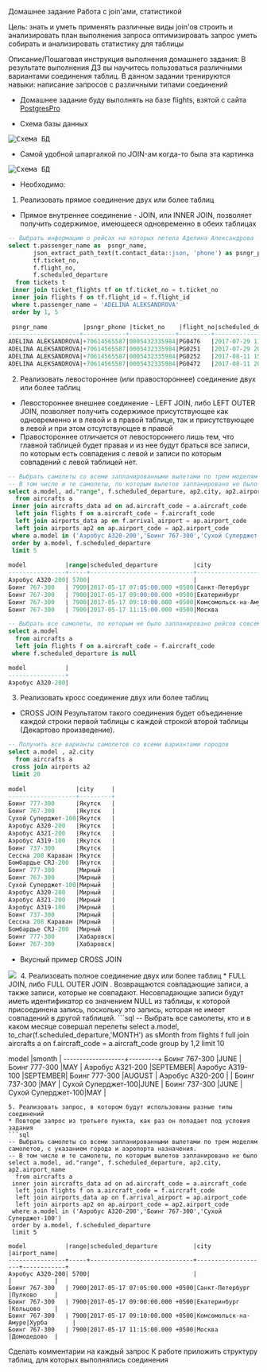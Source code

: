 Домашнее задание
Работа с join'ами, статистикой

Цель:
знать и уметь применять различные виды join'ов
строить и анализировать план выполнения запроса
оптимизировать запрос
уметь собирать и анализировать статистику для таблицы

Описание/Пошаговая инструкция выполнения домашнего задания:
В результате выполнения ДЗ вы научитесь пользоваться
различными вариантами соединения таблиц.
В данном задании тренируются навыки: написание запросов с различными типами соединений

* Домашнее задание буду выполнять на базе flights, взятой с сайта [PostgresPro](https://postgrespro.ru/education/demodb)

* Схема базы данных
<kbd>
  <img src="https://github.com/AleksMinin/otus-pgsql-dba-dev/raw/main/HomeWork_13/images/schema_db.jpg" alt="Схема БД" caption="Схема БД"/>
</kbd>

* Самой удобной шпаргалкой по JOIN-ам когда-то была эта картинка
<kbd>
  <img src="https://github.com/AleksMinin/otus-pgsql-dba-dev/raw/main/HomeWork_13/images/SQL_JOINS.png" alt="Схема БД" caption="Схема БД"/>
</kbd>

* Необходимо:
1. Реализовать прямое соединение двух или более таблиц
* Прямое внутреннее соединение - JOIN, или INNER JOIN, позволяет получить содержимое, имеющееся одновременно в обеих таблицах
```sql
-- Выбрать информацию о рейсах на которых летела Аделина Александрова
select t.passenger_name as  psngr_name,
       json_extract_path_text(t.contact_data::json, 'phone') as psngr_phone,
       tf.ticket_no,
       f.flight_no,
       f.scheduled_departure
  from tickets t  
 inner join ticket_flights tf on tf.ticket_no = t.ticket_no
 inner join flights f on tf.flight_id = f.flight_id
 where t.passenger_name = 'ADELINA ALEKSANDROVA'
 order by 1, 5
 
 psngr_name          |psngr_phone |ticket_no    |flight_no|scheduled_departure          |
--------------------+------------+-------------+---------+-----------------------------+
ADELINA ALEKSANDROVA|+70614565587|0005432335984|PG0476   |2017-07-29 11:45:00.000 +0500|
ADELINA ALEKSANDROVA|+70614565587|0005432335984|PG0251   |2017-07-29 20:05:00.000 +0500|
ADELINA ALEKSANDROVA|+70614565587|0005432335984|PG0252   |2017-08-11 15:05:00.000 +0500|
ADELINA ALEKSANDROVA|+70614565587|0005432335984|PG0472   |2017-08-11 20:30:00.000 +0500|
```


2. Реализовать левостороннее (или правостороннее) соединение двух или более таблиц
* Левостороннее внешнее соединение - LEFT JOIN, либо LEFT OUTER JOIN, позволяет получить содержимое присутствующее как одновременно и в левой и в правой таблице, так и присутствующее в левой и при этом отсутствующее в правой
* Правостороннее отличается от левостороннего лишь тем, что главной таблицей будет правая и из нее будут браться все записи, по которым есть совпадения с левой и записи по которым совпадений с левой таблицей нет.

```sql
-- Выбрать самолеты со всеми запланированными вылетами по трем моделям самолетов, с указанием города и аэропорта назначения.
-- В том числе и те самолеты, по которым вылетов запланировано не было
select a.model, ad."range", f.scheduled_departure, ap2.city, ap2.airport_name
  from aircrafts a
 inner join aircrafts_data ad on ad.aircraft_code = a.aircraft_code
  left join flights f on a.aircraft_code = f.aircraft_code
  left join airports_data ap on f.arrival_airport = ap.airport_code
  left join airports ap2 on ap.airport_code = ap2.airport_code
 where a.model in ('Аэробус A320-200','Боинг 767-300','Сухой Суперджет-100')
 order by a.model, f.scheduled_departure
 limit 5
  
model           |range|scheduled_departure          |city                |airport_name|
----------------+-----+-----------------------------+--------------------+------------+
Аэробус A320-200| 5700|                             |                    |            |
Боинг 767-300   | 7900|2017-05-17 07:05:00.000 +0500|Санкт-Петербург     |Пулково     |
Боинг 767-300   | 7900|2017-05-17 09:00:00.000 +0500|Екатеринбург        |Кольцово    |
Боинг 767-300   | 7900|2017-05-17 09:10:00.000 +0500|Комсомольск-на-Амуре|Хурба       |
Боинг 767-300   | 7900|2017-05-17 11:15:00.000 +0500|Москва              |Домодедово  |  

-- Выбрать все самолеты, по которым не было запланировано рейсов совсем (самолет еще не использовался)
select a.model
  from aircrafts a
  left join flights f on a.aircraft_code = f.aircraft_code
 where f.scheduled_departure is null

model           |
----------------+
Аэробус A320-200|  
``` 
3. Реализовать кросс соединение двух или более таблиц
* CROSS JOIN Результатом такого соединения будет объединение каждой строки первой таблицы с каждой строкой второй таблицы (Декартово произведение).
```sql
-- Получить все варианты самолетов со всеми вариантами городов
select a.model , a2.city 
  from aircrafts a 
 cross join airports a2 
 limit 20
 
model              |city     |
-------------------+---------+
Боинг 777-300      |Якутск   |
Боинг 767-300      |Якутск   |
Сухой Суперджет-100|Якутск   |
Аэробус A320-200   |Якутск   |
Аэробус A321-200   |Якутск   |
Аэробус A319-100   |Якутск   |
Боинг 737-300      |Якутск   |
Сессна 208 Караван |Якутск   |
Бомбардье CRJ-200  |Якутск   |
Боинг 777-300      |Мирный   |
Боинг 767-300      |Мирный   |
Сухой Суперджет-100|Мирный   |
Аэробус A320-200   |Мирный   |
Аэробус A321-200   |Мирный   |
Аэробус A319-100   |Мирный   |
Боинг 737-300      |Мирный   |
Сессна 208 Караван |Мирный   |
Бомбардье CRJ-200  |Мирный   |
Боинг 777-300      |Хабаровск|
Боинг 767-300      |Хабаровск| 
```
* Вкусный пример CROSS JOIN
<kbd>
  <img src="https://github.com/AleksMinin/otus-pgsql-dba-dev/raw/main/HomeWork_13/images/dinner.png"/>
</kbd>
4. Реализовать полное соединение двух или более таблиц
* FULL JOIN, либо FULL OUTER JOIN . Возвращаются совпадающие записи, а также записи, которые не совпадают. Несовпадающие записи будут иметь идентификатор со значением NULL из таблицы, к которой присоединена запись, поскольку это запись, которая не имеет совпадений в другой таблицей.
```sql
-- Выбрать все самолеты, кто и в каком месяце совершал перелеты
select a.model, to_char(f.scheduled_departure,'MONTH') as sMonth
  from flights f
  full join aircrafts a on f.aircraft_code = a.aircraft_code
 group by 1,2 
 limit 10
 
 model              |smonth   |
-------------------+---------+
Боинг 767-300      |JUNE     |
Боинг 777-300      |MAY      |
Аэробус A321-200   |SEPTEMBER|
Аэробус A319-100   |SEPTEMBER|
Боинг 777-300      |AUGUST   |
Аэробус A320-200   |         |
Боинг 737-300      |MAY      |
Сухой Суперджет-100|JUNE     |
Боинг 737-300      |JUNE     |
Сухой Суперджет-100|MAY      |
```
5. Реализовать запрос, в котором будут использованы разные типы соединений
* Повторю запрос из третьего пункта, как раз он попадает под условия задания
```sql
-- Выбрать самолеты со всеми запланированными вылетами по трем моделям самолетов, с указанием города и аэропорта назначения.
-- В том числе и те самолеты, по которым вылетов запланировано не было
select a.model, ad."range", f.scheduled_departure, ap2.city, ap2.airport_name
  from aircrafts a
 inner join aircrafts_data ad on ad.aircraft_code = a.aircraft_code
  left join flights f on a.aircraft_code = f.aircraft_code
  left join airports_data ap on f.arrival_airport = ap.airport_code
  left join airports ap2 on ap.airport_code = ap2.airport_code
 where a.model in ('Аэробус A320-200','Боинг 767-300','Сухой Суперджет-100')
 order by a.model, f.scheduled_departure
 limit 5
  
model           |range|scheduled_departure          |city                |airport_name|
----------------+-----+-----------------------------+--------------------+------------+
Аэробус A320-200| 5700|                             |                    |            |
Боинг 767-300   | 7900|2017-05-17 07:05:00.000 +0500|Санкт-Петербург     |Пулково     |
Боинг 767-300   | 7900|2017-05-17 09:00:00.000 +0500|Екатеринбург        |Кольцово    |
Боинг 767-300   | 7900|2017-05-17 09:10:00.000 +0500|Комсомольск-на-Амуре|Хурба       |
Боинг 767-300   | 7900|2017-05-17 11:15:00.000 +0500|Москва              |Домодедово  |  
```

Сделать комментарии на каждый запрос
К работе приложить структуру таблиц, для которых
выполнялись соединения